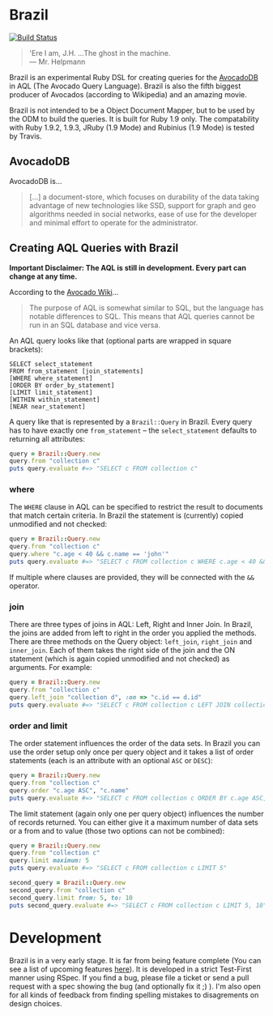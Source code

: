 # Brazil

[![Build Status](https://secure.travis-ci.org/moonglum/brazil.png?branch=master)](http://travis-ci.org/moonglum/brazil)

> 'Ere I am, J.H. ...The ghost in the machine.   
  &mdash; Mr. Helpmann

Brazil is an experimental Ruby DSL for creating queries for the [AvocadoDB](https://github.com/triAGENS/AvocadoDB) in AQL (The Avocado Query Language). Brazil is also the fifth biggest producer of Avocados (according to Wikipedia) and an amazing movie.

Brazil is not intended to be a Object Document Mapper, but to be used by the ODM to build the queries. It is built for Ruby 1.9 only. The compatability with Ruby 1.9.2, 1.9.3, JRuby (1.9 Mode) and Rubinius (1.9 Mode) is tested by Travis.

## AvocadoDB

AvocadoDB is...

> [...] a document-store, which focuses on durability of the data taking advantage of new technologies like SSD, support for graph and geo algorithms needed in social networks, ease of use for the developer and minimal effort to operate for the administrator.

## Creating AQL Queries with Brazil

**Important Disclaimer: The AQL is still in development. Every part can change at any time.**

According to the [Avocado Wiki](https://github.com/triAGENS/AvocadoDB/wiki/AQL)...

> The purpose of AQL is somewhat similar to SQL, but the language has notable differences to SQL. This means that AQL queries cannot be run in an SQL database and vice versa.

An AQL query looks like that (optional parts are wrapped in square brackets):

    SELECT select_statement
    FROM from_statement [join_statements]
    [WHERE where_statement]
    [ORDER BY order_by_statement]
    [LIMIT limit_statement]
    [WITHIN within_statement]
    [NEAR near_statement]

A query like that is represented by a `Brazil::Query` in Brazil. Every query has to have exactly one `from_statement` – the `select_statement` defaults to returning all attributes:

```ruby
query = Brazil::Query.new 
query.from "collection c"
puts query.evaluate #=> "SELECT c FROM collection c"
```

### where

The `WHERE` clause in AQL can be specified to restrict the result to documents that match certain criteria. In Brazil the statement is (currently) copied unmodified and not checked:

```ruby
query = Brazil::Query.new 
query.from "collection c"
query.where "c.age < 40 && c.name == 'john'"
puts query.evaluate #=> "SELECT c FROM collection c WHERE c.age < 40 && c.name == 'john'"
```

If multiple where clauses are provided, they will be connected with the `&&` operator.

### join

There are three types of joins in AQL: Left, Right and Inner Join. In Brazil, the joins are added from left to right in the order you applied the methods. There are three methods on the Query object: `left_join`, `right_join` and `inner_join`. Each of them takes the right side of the join and the ON statement (which is again copied unmodified and not checked) as arguments. For example:

```ruby
query = Brazil::Query.new 
query.from "collection c"
query.left_join "collection d", :on => "c.id == d.id"
puts query.evaluate #=> "SELECT c FROM collection c LEFT JOIN collection d ON (c.id == d.id)"
```

### order and limit

The order statement influences the order of the data sets. In Brazil you can use the order setup only once per query object and it takes a list of order statements (each is an attribute with an optional `ASC` or `DESC`):

```ruby
query = Brazil::Query.new 
query.from "collection c"
query.order "c.age ASC", "c.name"
puts query.evaluate #=> "SELECT c FROM collection c ORDER BY c.age ASC, c.name"
```

The limit statement (again only one per query object) influences the number of records returned. You can either give it a maximum number of data sets or a from and to value (those two options can not be combined):

```ruby
query = Brazil::Query.new 
query.from "collection c"
query.limit maximum: 5
puts query.evaluate #=> "SELECT c FROM collection c LIMIT 5"

second_query = Brazil::Query.new 
second_query.from "collection c"
second_query.limit from: 5, to: 10
puts second_query.evaluate #=> "SELECT c FROM collection c LIMIT 5, 10"
```

# Development

Brazil is in a very early stage. It is far from being feature complete (You can see a list of upcoming features [here](https://github.com/moonglum/brazil/issues?labels=enhancement&sort=created&direction=desc&state=open&page=1)). It is developed in a strict Test-First manner using RSpec. If you find a bug, please file a ticket or send a pull request with a spec showing the bug (and optionally fix it ;) ). I'm also open for all kinds of feedback from finding spelling mistakes to disagrements on design choices.